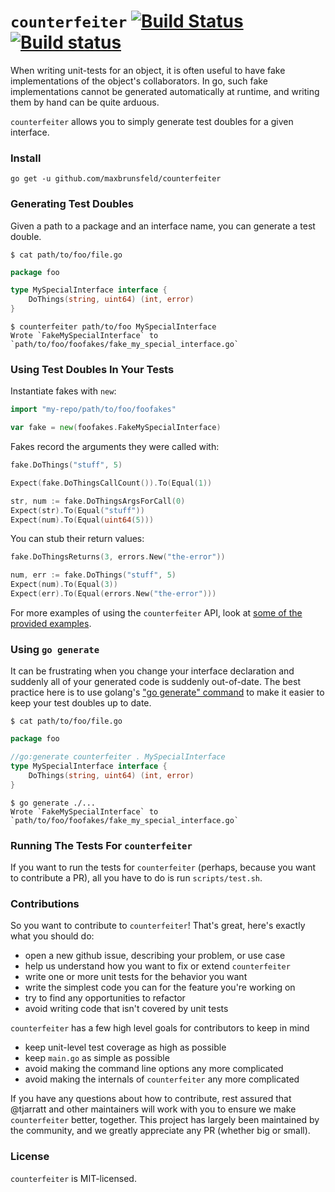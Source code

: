 # `counterfeiter` [![Build Status](https://travis-ci.org/maxbrunsfeld/counterfeiter.svg?branch=master)](https://travis-ci.org/maxbrunsfeld/counterfeiter) [![Build status](https://ci.appveyor.com/api/projects/status/rctt5jkx7sdhp8fv?svg=true)](https://ci.appveyor.com/project/joefitzgerald/counterfeiter)

When writing unit-tests for an object, it is often useful to have fake implementations
of the object's collaborators. In go, such fake implementations cannot be generated
automatically at runtime, and writing them by hand can be quite arduous.

`counterfeiter` allows you to simply generate test doubles for a given interface.

### Install

 ```shell
go get -u github.com/maxbrunsfeld/counterfeiter
```

### Generating Test Doubles

Given a path to a package and an interface name, you can generate a test double.

```shell
$ cat path/to/foo/file.go
```

```go
package foo

type MySpecialInterface interface {
    DoThings(string, uint64) (int, error)
}
```

```shell
$ counterfeiter path/to/foo MySpecialInterface
Wrote `FakeMySpecialInterface` to `path/to/foo/foofakes/fake_my_special_interface.go`
```

### Using Test Doubles In Your Tests

Instantiate fakes with `new`:

```go
import "my-repo/path/to/foo/foofakes"

var fake = new(foofakes.FakeMySpecialInterface)
```

Fakes record the arguments they were called with:

```go
fake.DoThings("stuff", 5)

Expect(fake.DoThingsCallCount()).To(Equal(1))

str, num := fake.DoThingsArgsForCall(0)
Expect(str).To(Equal("stuff"))
Expect(num).To(Equal(uint64(5)))
```

You can stub their return values:

```go
fake.DoThingsReturns(3, errors.New("the-error"))

num, err := fake.DoThings("stuff", 5)
Expect(num).To(Equal(3))
Expect(err).To(Equal(errors.New("the-error")))
```

For more examples of using the `counterfeiter` API, look at [some of the provided examples](https://github.com/maxbrunsfeld/counterfeiter/blob/master/counterfeiter_test.go).

### Using `go generate`

It can be frustrating when you change your interface declaration and suddenly all of your generated code is suddenly out-of-date. The best practice here is to use golang's ["go generate" command](https://blog.golang.org/generate) to make it easier to keep your test doubles up to date.

```shell
$ cat path/to/foo/file.go
```

```go
package foo

//go:generate counterfeiter . MySpecialInterface
type MySpecialInterface interface {
    DoThings(string, uint64) (int, error)
}
```

```shell
$ go generate ./...
Wrote `FakeMySpecialInterface` to `path/to/foo/foofakes/fake_my_special_interface.go`
```

### Running The Tests For `counterfeiter`

If you want to run the tests for `counterfeiter` (perhaps, because you want to contribute a PR), all you have to do is run `scripts/test.sh`.

### Contributions

So you want to contribute to `counterfeiter`! That's great, here's exactly what you should do:

* open a new github issue, describing your problem, or use case
* help us understand how you want to fix or extend `counterfeiter`
* write one or more unit tests for the behavior you want
* write the simplest code you can for the feature you're working on
* try to find any opportunities to refactor
* avoid writing code that isn't covered by unit tests

`counterfeiter` has a few high level goals for contributors to keep in mind

* keep unit-level test coverage as high as possible
* keep `main.go` as simple as possible
* avoid making the command line options any more complicated
* avoid making the internals of `counterfeiter` any more complicated

If you have any questions about how to contribute, rest assured that @tjarratt and other maintainers will work with you to ensure we make `counterfeiter` better, together. This project has largely been maintained by the community, and we greatly appreciate any PR (whether big or small).

### License

`counterfeiter` is MIT-licensed.
